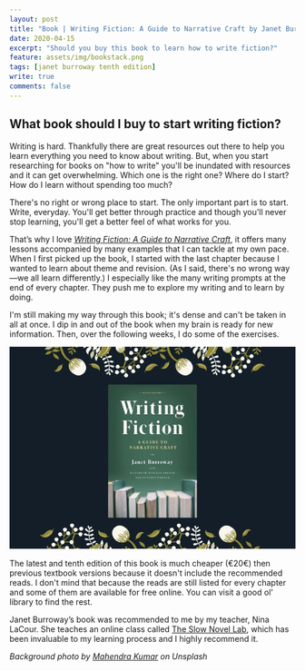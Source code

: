 ```yaml
---	
layout: post	
title: "Book | Writing Fiction: A Guide to Narrative Craft by Janet Burroway"	
date: 2020-04-15	
excerpt: "Should you buy this book to learn how to write fiction?"	
feature: assets/img/bookstack.png	
tags: [janet burroway tenth edition]	
write: true	
comments: false	
---	
```

## What book should I buy to start writing fiction?

Writing is hard. Thankfully there are great resources out there to help you learn everything you need to know about writing. But, when you start researching for books on "how to write" you'll be inundated with resources and it can get overwhelming. Which one is the right one? Where do I start? How do I learn without spending too much? 

There's no right or wrong place to start. The only important part is to start. Write, everyday. You'll get better through practice and though you'll never stop learning, you'll get a better feel of what works for you.

That’s why I love *<a href="https://www.goodreads.com/book/show/222117" target="_blank">Writing Fiction: A Guide to Narrative Craft</a>*, it offers many lessons accompanied by many examples that I can tackle at my own pace. When I first picked up the book, I started with the last chapter because I wanted to learn about theme and revision. (As I said, there's no wrong way—we all learn differently.) I especially like the many writing prompts at the end of every chapter. They push me to explore my writing and to learn by doing.

I'm still making my way through this book; it's dense and can't be taken in all at once. I dip in and out of the book when my brain is ready for new information. Then, over the following weeks, I do some of the exercises.

![Writing Fiction](/assets/img/writingfiction-10.png)

The latest and tenth edition of this book is much cheaper (€20€) then previous textbook versions because it doesn't include the recommended reads. I don't mind that because the reads are still listed for every chapter and some of them are available for free online. You can visit a good ol' library to find the rest.

Janet Burroway’s book was recommended to me by my teacher, Nina LaCour. She teaches an online class called <a target="blank" href="https://www.ninalacour.com/the-slow-novel-lab">The Slow Novel Lab</a>, which has been invaluable to my learning process and I highly recommend it.

*Background photo by <a target="_blank" href="https://unsplash.com/photos/fkhesK9SRVU">Mahendra Kumar</a> on Unsplash*
